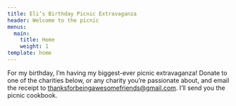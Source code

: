 ```yaml
---
title: Eli’s Birthday Picnic Extravaganza
header: Welcome to the picnic
menus:
  main:
    title: Home
    weight: 1
template: home
---
```

For my birthday, I’m having my biggest-ever picnic extravaganza! Donate to one of the charities below, or any charity you’re passionate about, and email the receipt to [thanksforbeingawesomefriends@gmail.com](<mailto:thanksforbeingawesomefriends@gmail.com?subject=My Donation Receipt>). I’ll send you the picnic cookbook.